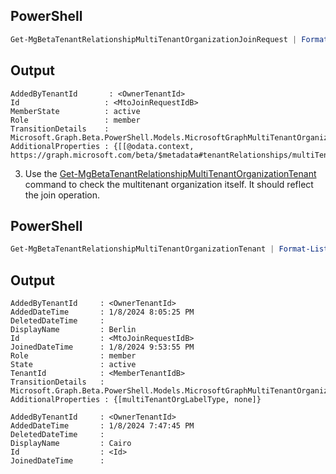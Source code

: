 ## PowerShell

```powershell
Get-MgBetaTenantRelationshipMultiTenantOrganizationJoinRequest | Format-List
```

## Output

```
AddedByTenantId       : <OwnerTenantId>
Id                   : <MtoJoinRequestIdB>
MemberState          : active
Role                 : member
TransitionDetails    :
Microsoft.Graph.Beta.PowerShell.Models.MicrosoftGraphMultiTenantOrganizationJoinRequestTransitionDetails
AdditionalProperties : {[[@odata.context,
https://graph.microsoft.com/beta/$metadata#tenantRelationships/multiTenantOrganization/joinRequest/$entity]}
```

3. Use the [Get-MgBetaTenantRelationshipMultiTenantOrganizationTenant](https://docs.microsoft.com/powershell/module/mgBeta/IdentityDirectory/Use-Custom-Module?view=graph-powershell-`command`) command to check the multitenant organization itself. It should reflect the join operation.

## PowerShell

```powershell
Get-MgBetaTenantRelationshipMultiTenantOrganizationTenant | Format-List
```

## Output

```
AddedByTenantId     : <OwnerTenantId>
AddedDateTime       : 1/8/2024 8:05:25 PM
DeletedDateTime     :
DisplayName         : Berlin
Id                  : <MtoJoinRequestIdB>
JoinedDateTime      : 1/8/2024 9:53:55 PM
Role                : member
State               : active
TenantId            : <MemberTenantIdB>
TransitionDetails   : 
Microsoft.Graph.Beta.PowerShell.Models.MicrosoftGraphMultiTenantOrganizationMemberTransitionDetails
AdditionalProperties : {[multiTenantOrgLabelType, none]}

AddedByTenantId     : <OwnerTenantId>
AddedDateTime       : 1/8/2024 7:47:45 PM
DeletedDateTime     :
DisplayName         : Cairo
Id                  : <Id>
JoinedDateTime      :
```